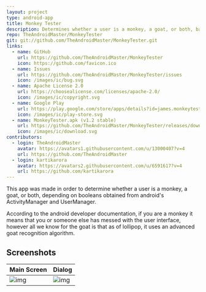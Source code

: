```yaml
---
layout: project
type: android-app
title: Monkey Tester
description: Determines whether a user is a monkey, a goat, or both, based on values obtained from android's ActivityManager and UserManager.
repo: TheAndroidMaster/MonkeyTester
git: git://github.com/TheAndroidMaster/MonkeyTester.git
links:
  - name: GitHub
    url: https://github.com/TheAndroidMaster/MonkeyTester
    icon: https://github.com/favicon.ico
  - name: Issues
    url: https://github.com/TheAndroidMaster/MonkeyTester/issues
    icon: /images/ic/bug.svg
  - name: Apache License 2.0
    url: https://choosealicense.com/licenses/apache-2.0/
    icon: /images/ic/copyright.svg
  - name: Google Play
    url: https://play.google.com/store/apps/details?id=james.monkeytester
    icon: /images/ic/play-store.svg
  - name: MonkeyTester.apk (v1.2 stable)
    url: https://github.com/TheAndroidMaster/MonkeyTester/releases/download/v1.2/MonkeyTester.apk
    icon: /images/ic/download.svg
contributors:
  - login: TheAndroidMaster
    avatar: https://avatars1.githubusercontent.com/u/13000407?v=4
    url: https://github.com/TheAndroidMaster
  - login: kartikarora
    avatar: https://avatars2.githubusercontent.com/u/6591617?v=4
    url: https://github.com/kartikarora
---
```


This app was made in order to determine whether a user is a monkey, a goat, or both, depending on booleans obtained from android's ActivityManager and UserManager.

According to the android developer documentation, if you are a monkey it means that you or someone else has messed with the user interface, however all we know for the goat is that as of lollipop, it uses an advanced goat recognition algorithm.

## Screenshots

|Main Screen|Dialog|
|-----|-----|
|![img](https://raw.githubusercontent.com/TheAndroidMaster/TheAndroidMaster.github.io/master/images/screenshots/MonkeyTester-Main.png)|![img](https://raw.githubusercontent.com/TheAndroidMaster/TheAndroidMaster.github.io/master/images/screenshots/MonkeyTester-Dialog.png)|
